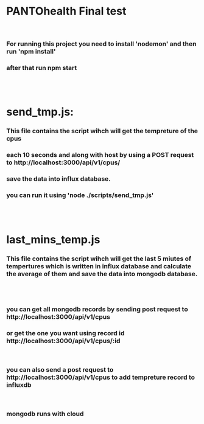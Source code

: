 # PANTOhealth Final test

<br>

### For running this project you need to install 'nodemon' and then run 'npm install'

### after that run npm start

<br/>
<br/>

# send_tmp.js:

### This file contains the script wihch will get the tempreture of the cpus

### each 10 seconds and along with host by using a POST request to http://localhost:3000/api/v1/cpus/

### save the data into influx database.

### you can run it using 'node ./scripts/send_tmp.js'

<br>
<br>

# last_mins_temp.js

### This file contains the script wihch will get the last 5 miutes of tempertures which is written in influx database and calculate the average of them and save the data into mongodb database.

<br>
<br>

### you can get all mongodb records by sending post request to http://localhost:3000/api/v1/cpus

### or get the one you want using record id http://localhost:3000/api/v1/cpus/:id

<br>

### you can also send a post request to http://localhost:3000/api/v1/cpus to add tempreture record to influxdb

<br>

### mongodb runs with cloud
